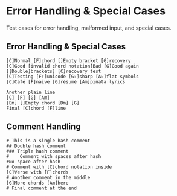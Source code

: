 # Error Handling & Special Cases

Test cases for error handling, malformed input, and special cases.

## Error Handling & Special Cases
```chopro
[C]Normal [F]chord []Empty bracket [G]recovery
[C]Good [invalid chord notation]Bad [G]Good again
[[Double]brackets] [C]recovery test
[C]Testing [F♯]unicode [G♭]sharp [A♭]flat symbols
[C]Café [F]naïve [G]résumé [Am]piñata lyrics

Another plain line
[C] [F] [G] [Am]
[Em] []Empty chord [Dm] [G]
Final [C]chord [F]line
```

## Comment Handling
```chopro
# This is a single hash comment
## Double hash comment
### Triple hash comment
#    Comment with spaces after hash
#No space after hash
# Comment with [C]chord notation inside
[C]Verse with [F]chords
# Another comment in the middle
[G]More chords [Am]here
# Final comment at the end
```
